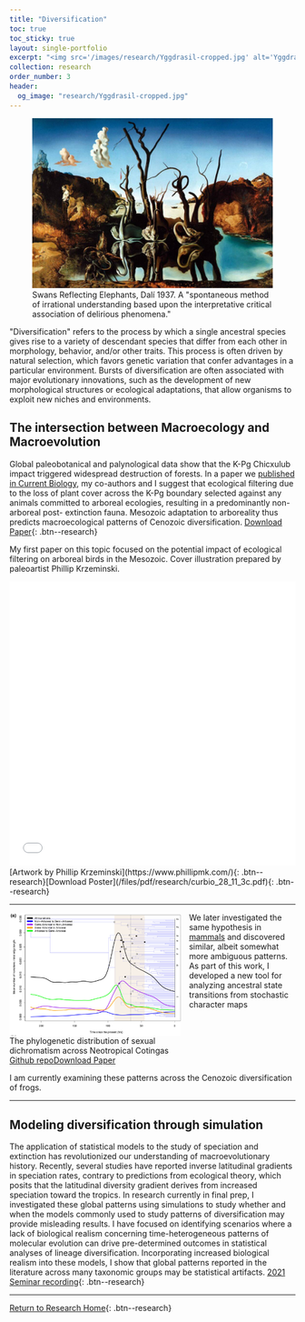 ```yaml
---
title: "Diversification"
toc: true
toc_sticky: true
layout: single-portfolio
excerpt: "<img src='/images/research/Yggdrasil-cropped.jpg' alt='Yggdrasil'>"
collection: research
order_number: 3
header: 
  og_image: "research/Yggdrasil-cropped.jpg"
---
```


<figure>
  <img src="/images/research/swans-reflecting-elephants.jpg" alt="Swans Reflecting Elephants by Salvador Dalí"/>
  <figcaption> Swans Reflecting Elephants, Dalí 1937. A "spontaneous method of irrational understanding based upon the interpretative critical association of delirious phenomena."</figcaption>
</figure>

"Diversification" refers to the process by which a single ancestral species gives rise to a variety of descendant species that differ from each other in morphology, behavior, and/or other traits. This process is often driven by natural selection, which favors genetic variation that confer advantages in a particular environment. Bursts of diversification are often associated with major evolutionary innovations, such as the development of new morphological structures or ecological adaptations, that allow organisms to exploit new niches and environments.

## The intersection between Macroecology and Macroevolution

Global paleobotanical and palynological data show that the K-Pg Chicxulub impact triggered widespread destruction of forests. In a paper we [published in Current Biology](https://doi.org/10.1016/j.cub.2018.04.062), my co-authors and I suggest that ecological filtering due to the loss of plant cover across the K-Pg boundary selected against any animals committed to arboreal ecologies, resulting in a predominantly non-arboreal post- extinction fauna. Mesozoic adaptation to arboreality thus predicts macroecological patterns of Cenozoic diversification. [Download Paper](https://github.com/jakeberv/jakeberv.github.io/raw/master/files/pdf/papers/Field_et_al_2018.pdf){: .btn--research}

My first paper on this topic focused on the potential impact of ecological filtering on arboreal birds in the Mesozoic. Cover illustration prepared by paleoartist Phillip Krzeminski.

<head>
  <style>
    /* Hide the iframe on screens narrower than 768px */
    @media (max-width: 768px) {
      iframe {
        display: none;
      }
    }
    /* Show the iframe on screens wider than 768px */
    @media (min-width: 769px) {
      iframe {
        width: 100%;
      }
    }
  </style>
</head>
<body>
  <div style="overflow: auto;">
    <iframe src="/files/pdf/research/curbio_28_11_3c.pdf" width="100%" height="500" frameborder="no" border="0" marginwidth="0" marginheight="0"></iframe>
    [Artwork by Phillip Krzeminski](https://www.phillipmk.com/){: .btn--research}[Download Poster](/files/pdf/research/curbio_28_11_3c.pdf){: .btn--research}
  </div>
</body>

---

<div style="display: flex;">
  <div style="width: 60%; margin-right: 1em;">
    <a href="https://doi.org/10.1002/ece3.8114">
      <img src="/images/research/ece38114-fig-0003-m.jpg" width="100%" style="display: block;"/>
    </a>
    <figcaption style="text-align: left;">The phylogenetic distribution of sexual dichromatism across Neotropical Cotingas</figcaption>
  </div>
  <div style="flex: 1; display: flex; flex-direction: column;">
    <p style="margin-top: 0; align-self: flex-start;">We later investigated the same hypothesis in <a href="https://onlinelibrary.wiley.com/doi/10.1002/ece3.8114">mammals</a> and discovered similar, albeit somewhat more ambiguous patterns. As part of this work, I developed a new tool for analyzing ancestral state transitions from stochastic character maps</p>
  </div>
</div>
<div style="text-align: left;">
<a href="https://github.com/jakeberv/mammal_arboreality" class="btn--research">Github repo</a><a href="https://github.com/jakeberv/jakeberv.github.io/raw/master/files/pdf/papers/Hughes_et_al_2021.pdf" class="btn--research">Download Paper</a>
</div>

I am currently examining these patterns across the Cenozoic diversification of frogs.

---

## Modeling diversification through simulation

The application of statistical models to the study of speciation and extinction has revolutionized our understanding of macroevolutionary history. Recently, several studies have reported inverse latitudinal gradients in speciation rates, contrary to predictions from ecological theory, which posits that the latitudinal diversity gradient derives from increased speciation toward the tropics. In research currently in final prep, I investigated these global patterns using simulations to study whether and when the models commonly used to study patterns of diversification may provide misleading results. I have focused on identifying scenarios where a lack of biological realism concerning time-heterogeneous patterns of molecular evolution can drive pre-determined outcomes in statistical analyses of lineage diversification. Incorporating increased biological realism into these models, I show that global patterns reported in the literature across many taxonomic groups may be statistical artifacts.
[2021 Seminar recording](https://bit.ly/berv_umich_2021){: .btn--research}

---
[Return to Research Home](https://www.jakeberv.com/research){: .btn--research}